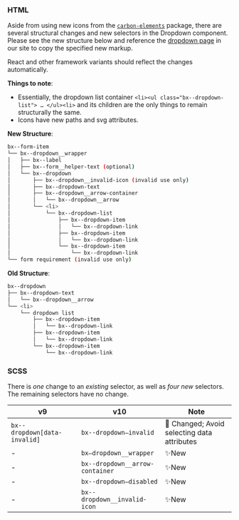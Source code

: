 ### HTML

Aside from using new icons from the [`carbon-elements`](https://github.com/IBM/carbon-elements) package, there are several structural changes and new selectors in the Dropdown component. Please see the new structure below and reference the [dropdown page](https://next.carbondesignsystem.com/components/dropdown/code) in our site to copy the specified new markup.

React and other framework variants should reflect the changes automatically.

**Things to note**:

- Essentially, the dropdown list container `<li><ul class="bx--dropdown-list"> … </ul><li>` and its children are the only things to remain structurally the same.
- Icons have new paths and svg attributes.

**New Structure**:

```bash
bx--form-item
└── bx--dropdown__wrapper
│   ├── bx--label
│   ├── bx--form__helper-text (optional)
│   └── bx--dropdown
│       ├── bx--dropdown__invalid-icon (invalid use only)
│       ├── bx--dropdown-text
│       ├── bx--dropdown__arrow-container
│       │   └── bx--dropdown__arrow
│       └── <li>
│           └── bx--dropdown-list
│               ├── bx--dropdown-item
│               │   └── bx--dropdown-link
│               ├── bx--dropdown-item
│               │   └── bx--dropdown-link
│               └── bx--dropdown-item
│                   └── bx--dropdown-link
└── form requirement (invalid use only)
```

**Old Structure**:

```bash
bx--dropdown
├── bx--dropdown-text
│   └── bx--dropdown__arrow
└── <li>
    └── dropdown list
        ├── bx--dropdown-item
        │   └── bx--dropdown-link
        ├── bx--dropdown-item
        │   └── bx--dropdown-link
        └── bx--dropdown-item
            └── bx--dropdown-link
```

### SCSS

There is _one_ change to an _existing_ selector, as well as _four new_ selectors. The remaining selectors have no change.

| v9                           | v10                             | Note                                            |
| ---------------------------- | ------------------------------- | ----------------------------------------------- |
| `bx--dropdown[data-invalid]` | `bx--dropdown—invalid`          | :eyes: Changed; Avoid selecting data attributes |
| -                            | `bx—dropdown__wrapper`          | ✨New                                           |
| -                            | `bx--dropdown__arrow-container` | ✨New                                           |
| -                            | `bx--dropdown—disabled`         | ✨New                                           |
| -                            | `bx--dropdown__invalid-icon`    | ✨New                                           |
